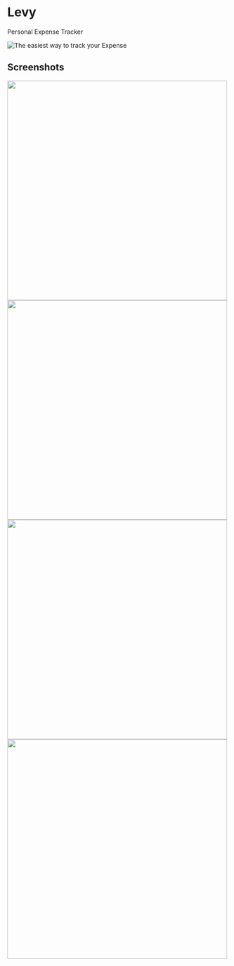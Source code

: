# Levy
Personal Expense Tracker


![The easiest way to track your Expense](https://user-images.githubusercontent.com/87197237/180099581-f06faec5-210f-433e-a5a4-f0249f18b169.png)

## Screenshots
<img height="500px" src=" ![Screenshot_1658358622](https://user-images.githubusercontent.com/87197237/180099819-eb0e2091-bf6c-423e-9e1c-286281380c37.png)
"> <img height="500px" src="![Screenshot_1658358642](https://user-images.githubusercontent.com/87197237/180099834-6e070e7e-7a53-4e6a-b7c2-5a460a091b59.png)
 ">
<img height="500px" src="![Screenshot_1658358688](https://user-images.githubusercontent.com/87197237/180099851-f7db105a-328f-4e94-9d14-1ed1a2c7f992.png)
 "> <img height="500px" src="![Screenshot_1658358693](https://user-images.githubusercontent.com/87197237/180099862-dc4100f2-3dfe-4697-8b66-f528d4840466.png)
 ">

